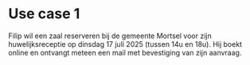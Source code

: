 # Use case 1

Filip wil een zaal reserveren bij de gemeente Mortsel voor zijn huwelijksreceptie op dinsdag 17 juli 2025 (tussen 14u en 18u).
Hij boekt online en ontvangt meteen een mail met bevestiging van zijn aanvraag.
